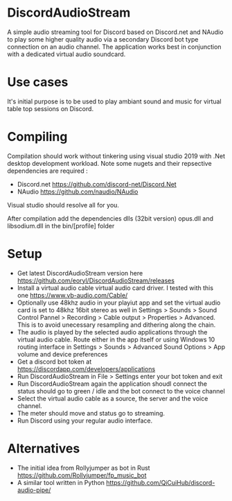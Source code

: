 # DiscordAudioStream
A simple audio streaming tool for Discord based on Discord.net and NAudio to play some higher quality audio via a secondary Discord bot type connection on an audio channel. The application works best in conjunction with a dedicated virtual audio soundcard.

# Use cases
It's initial purpose is to be used to play ambiant sound and music for virtual table top sessions on Discord. 

# Compiling
Compilation should work without tinkering using visual studio 2019 with .Net desktop development workload. 
Note some nugets and their repsective dependencies are required :
* Discord.net https://github.com/discord-net/Discord.Net
* NAudio https://github.com/naudio/NAudio

Visual studio should resolve all for you.

After compilation add the dependencies dlls (32bit version) opus.dll and libsodium.dll in the bin/[profile] folder

# Setup
* Get latest DiscordAudioStream version here https://github.com/eoryl/DiscordAudioStream/releases
* Install a virtual audio cable virtual audio card driver. I tested with this one https://www.vb-audio.com/Cable/
* Optionally use 48khz audio in your playiut app and set the virtual audio card is set to 48khz 16bit stereo as well in Settings > Sounds > Sound Control Pannel > Recording > Cable output > Properties > Advanced. This is to avoid unecessary resampling and dithering along the chain.
* The audio is played by the selected audio applications through the virtual audio cable. Route either in the app itself or using Windows 10 routing interface in Settings > Sounds >  Advanced Sound Options > App volume and device preferences 
* Get a discord bot token at https://discordapp.com/developers/applications 
* Run DiscordAudioStream in File > Settings enter your bot token and exit
* Run DiscordAudioStream again the application shoudl connect the status should go to green / idle and the bot connect to the voice channel
* Select the virtual audio cable as a source, the server and the voice channel.
* The meter should move and status go to streaming.
* Run Discord using your regular  audio interface.

# Alternatives 
* The initial idea from Rollyjumper as bot in Rust https://github.com/Rollyjumper/fp_music_bot
* A similar tool written in Python https://github.com/QiCuiHub/discord-audio-pipe/

